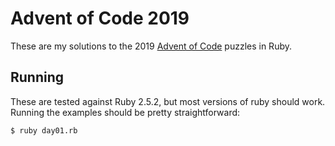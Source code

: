 # Advent of Code 2019

These are my solutions to the 2019 [Advent of Code](https://adventofcode.com/) puzzles in Ruby. 

## Running

These are tested against Ruby 2.5.2, but most versions of ruby should work. Running the examples should be pretty straightforward:

```
$ ruby day01.rb
```
